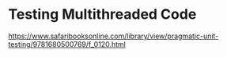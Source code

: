 # Testing Multithreaded Code

https://www.safaribooksonline.com/library/view/pragmatic-unit-testing/9781680500769/f_0120.html
